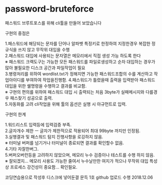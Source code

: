 # password-bruteforce

패스워드 브루트포스를 위해 cli툴을 만들어 보았습니다

구현의 중점은

1.패스워드에 해당되는 문자를 단어나 알파벳 특정키로 한정하여 지정한경우 복잡한 정규식을 쓰지 않고 무작위 대입을 수행  
2.패스워드 대입에 사용되는 문자열은 메모리에서 직접 생성 가능 하도록 한다  
  ※ 패스워드 크랙도구는 가능한 모든 패스워드를 파일로생성하고 순차 대입하는 경우가 많아 불필요한 디스크 공간과 파일작업이 필요  
3.병령처리를 위하여 wordlist.txt가 정해지면 가능한 패스워드조합의 수를 계산하고 작업아이디를 부여하여 작업을진행함. 
4.패스워드가 틀렸을때 출력을 입력받아 패스워드 대입을 위한 쉘명령을 수행하고 결과를 비교함.  
  ※ 구현의 편의를 위하여 패스워드 대입 시 출력되는 처음 3byte가 실패메시지와 다를경우 패스찾기 성공으로 출력.  
5.자동화를 고려 cli작업을 위해 툴의 옵션은 실행 시 아규먼트로 입력.  


구현의 한계

1.워드리스트 입력등에 입력검증 부족.  
2.글자개수 제한 ㅡ 글자가 제한적으로 적용되어 최대 99byte 까지만 인정됨.  
3.실행결과 및 패스워드 탐지 진행사항을 로깅하지 않음.  
  ※ 터미널 버퍼를 넘기거나 터미널이 종료되면 결과를 확인할수 없음.  
4.기타 자잘한버그.  
5.버퍼오버런등을 고려하지 않았으며, 메모리 누수 검증이나 테스트를 수행 하지 않음.  
  ※ 잘되겠지... 메모리 사용도 가능한 줄여서 누수날만한 여지가 적으나 무작위 대입 특성상 프로세스 강건성이 중요함... 확인필요.  


코딩연습용으로 작성후 디스크에 넣어둔결 문득 1호 github 업로드 수행 2018.12.06
